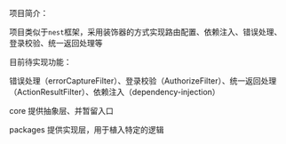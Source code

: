 项目简介：

项目类似于`nest`框架，采用装饰器的方式实现路由配置、依赖注入、错误处理、登录校验、统一返回处理等

目前待实现功能：

错误处理（errorCaptureFilter）、登录校验（AuthorizeFilter）、统一返回处理（ActionResultFilter）、依赖注入（dependency-injection）

core 提供抽象层、并暂留入口

packages 提供实现层，用于植入特定的逻辑
